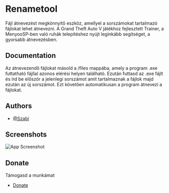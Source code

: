 # Renametool

Fájl átnevezést megkönnyítő eszköz, amellyel a sorszámokat tartalmazó fájlokat lehet átnevezni. A Grand Theft Auto V játékhoz fejlesztett Trainer, a MenyooSP-ben való ruhák telepítéshez nyújt leginkább segítséget, a gyorsabb átnevezésben. 



## Documentation

Az átnevezendő fájlokat másold a /files mappába, amely a program .exe futtatható fájllal azonos elérési helyen található. Ezután futtasd az .exe fájlt és írd be először a jelenlegi sorszámot amit tartalmaznak a fájlok majd ezután az új sorszámot. Ezt követően automatikusan a program átnevezi a fájlokat. 


## Authors

- [@Szabi](https://github.com/bartokszabi05)


## Screenshots

![App Screenshot](https://imgur.com/a/xHUHtVN)


## Donate

Támogasd a munkámat

- [Donate](https://www.paypal.com/donate/?hosted_button_id=HLVJT2T7T6HEE)
